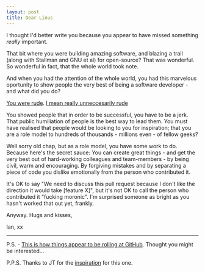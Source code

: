 ```yaml
---
layout: post
title: Dear Linus
---
```


I thought I'd better write you because you appear to have missed something *really* important.

That bit where you were building amazing software, and blazing a trail (along with Stallman and GNU et al) for open-source? That was wonderful. So wonderful in fact, that the whole world took note.

And when you had the attention of the whole world, you had this marvelous oportunity to show people the very best of being a software developer - and what did you do?

[You were rude](https://lkml.org/lkml/2013/7/13/132). [I mean really unneccesarily rude](https://lkml.org/lkml/2013/2/21/225)

You showed people that in order to be successful, you have to be a jerk. That public humiliation of people is the best way to lead them. You must have realised that people would be looking to you for inspiration; that you are a role model to hundreds of thousands - millions even - of fellow geeks?

Well sorry old chap, but as a role model, you have some work to do. Because here's the secret sauce: You can create great things - and get the very best out of hard-working colleagues and team-members - by being civil, warm and encouraging. By forgiving mistakes and by separating a piece of code you dislike emotionally from the person who contributed it.

It's OK to say "We need to discuss this pull request because I don't like the direction it would take [feature X]", but it's not OK to call the person who contributed it "fucking moronic". I'm surprised someone as bright as you hasn't worked that out yet, frankly.




Anyway. Hugs and kisses,

Ian, xx

---

P.S. - [This is how things appear to be rolling at GitHub](http://www.youtube.com/watch?v=i-qpexZE8Yc). Thought you might be interested…


P.P.S. Thanks to JT for the [inspiration](https://twitter.com/jtango18/status/357053402989072385) for this one.
